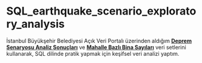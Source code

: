 # SQL_earthquake_scenario_exploratory_analysis

İstanbul Büyükşehir Belediyesi Açık Veri Portalı üzerinden aldığım [__Deprem Senaryosu Analiz Sonuçları__](https://data.ibb.gov.tr/dataset/deprem-senaryosu-analiz-sonuclari) ve [__Mahalle Bazlı Bina Sayıları__](https://data.ibb.gov.tr/dataset/mahalle-bazli-bina-analiz-verisi) veri setlerini kullanarak, SQL dilinde pratik yapmak için keşifsel veri analizi yaptım. 
